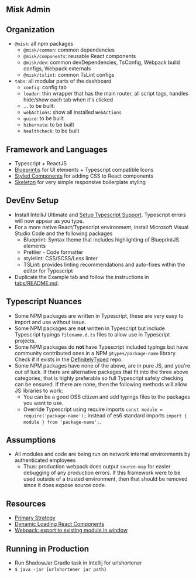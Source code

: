 Misk Admin
---

## Organization
- `@misk`: all npm packages
  - `@misk/common`: common dependencies
  - `@misk/components`: reusable React components
  - `@misk/dev`: common devDependencies, TsConfig, Webpack build configs, Webpack externals
  - `@misk/tslint`: common TsLint configs
- `tabs`: all modular parts of the dashboard
  - `config`: config tab
  - `loader`: thin wrapper that has the main router, all script tags, handles hide/show each tab when it's clicked
  - ... to be built:
  - `webActions`: show all installed `WebActions`
  - `guice`: to be built
  - `hibernate`: to be built
  - `healthcheck`: to be built

## Framework and Languages
- Typescript + ReactJS
- [Blueprintjs](http://blueprintjs.com/) for UI elements + Typescript compatible Icons
- [Styled Components](https://www.styled-components.com/) for adding CSS to React components
- [Skeleton](http://getskeleton.com/) for very simple responsive boilerplate styling

## DevEnv Setup
- Install IntelliJ Ultimate and [Setup Typescript Support](https://www.jetbrains.com/help/idea/2017.1/typescript-support.html). Typescript errors will now appear as you type. 
- For a more native React/Typescript environment, install Microsoft Visual Studio Code and the following packages
  - Blueprint: Syntax theme that includes highlighting of BlueprintJS elements
  - Prettier - Code formatter
  - stylelint: CSS/SCSS/Less linter
  - TSLint: provides linting recommendations and auto-fixes within the editor for Typescript
- Duplicate the Example tab and follow the instructions in [tabs/README.md](./tabs/README.md).

## Typescript Nuances
- Some NPM packages are written in Typescript, these are very easy to import and use without issue.
- Some NPM packages are **not** written in Typescript but include Typescript typings `filename.d.ts` files to allow use in Typescript projects.
- Some NPM packages do **not** have Typescript included typings but have community contributed ones in a NPM `@types/package-name` library. Check if it exists in the [DefinitelyTyped](https://github.com/DefinitelyTyped/DefinitelyTyped) repo.
- Some NPM packages have none of the above, are in pure JS, and you're out of luck. If there are alternative packages that fit into the three above categories, that is highly preferable so full Typescript safety checking can be ensured. If there are none, then the following methods will allow JS libraries to work:
  - You can be a good OSS citizen and add typings files to the packages you want to use.
  - Override Typescript using require imports `const module = require('package-name');` instead of es6 standard imports `import { module } from 'package-name';`.

## Assumptions
- All modules and code are being run on network internal environments by authenticated employees
  - Thus: production webpack does output `source-map` for easier debugging of any production errors. If this framework were to be used outside of a trusted environment, then that should be removed since it does expose source code.

## Resources
- [Primary Strategy](https://stackoverflow.com/questions/44778265/dynamically-loading-react-components)
- [Dynamic Loading React Components](https://www.slightedgecoder.com/2017/12/03/loading-react-components-dynamically-demand/)
- [Webpack: export to existing module in window](https://stackoverflow.com/questions/30539725/webpack-export-to-existing-module-in-window?utm_medium=organic&utm_source=google_rich_qa&utm_campaign=google_rich_qa)

## Running in Production
- Run ShadowJar Gradle task in Intellij for urlshortener
- `$ java -jar {urlshortener jar path}`